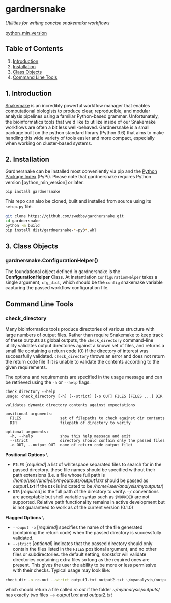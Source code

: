 # gardnersnake
_Utilities for writing concise snakemake workflows_

[python_min_version](3.7.0)

## Table of Contents

1. [Introduction](#introduction)
2. [Installation](#installation)
3. [Class Objects](#class_objects)  
4. [Command Line Tools](#commandline_tools)


## <a name="introduction"></a> 1. Introduction
[Snakemake](https://snakemake.readthedocs.io/en/stable/) is an incredibly powerful workflow manager that enables computational biologists to produce clear, reproducible, and modular analysis pipelines using a familiar Python-based grammar. 
Unfortunately, the bioinformatics tools that we'd like to utilize inside of our Snakemake workflows are often a bit less well-behaved. 
Gardnersnake is a small package built on the python standard library (Python 3.6) that aims to make handling this wide variety of tools easier and more compact, especially when working on cluster-based systems. 

## <a name="installation"></a> 2. Installation

Gardnersnake can be installed most conveniently via pip and the [Python Package Index](https://pypi.org/project/gardnersnake/) (PyPi). Please note that gardnersnake requires Python version [python_min_version] or later.

```bash
pip install gardnersnake
```

This repo can also be cloned, built and installed from source using its `setup.py` file.

```bash
git clone https://github.com/zwebbs/gardnersnake.git
cd gardnersnake
python -m build
pip install dist/gardnersnake-*-py3*.whl
```

## <a name="class_objects"></a> 3. Class Objects
### gardnersnake.ConfigurationHelper()
The foundational object defined in gardnersnake is the __ConfigurationHelper__ Class. At instantiation `ConfigurationHelper` takes a single argument, `cfg_dict`, which should be the `config` snakemake variable capturing the passed workflow configuration file. 




## <a name="commandline_tools"> </a> Command Line Tools
### check_directory

Many bioinformatics tools produce directories of various structure with large numbers of output files. Rather than require Snakemake to keep track of these outputs as global outputs, the `check_directory` command-line utility validates output directories against a known set of files, and returns a small file containing a return code (0) if the directory of interest was successfully validated. `check_directory` throws an error and does not return the return code file if it is unable to validate the contents according to the given requirements.

The options and requirements are specified in the usage message and can be retrieved using the `-h` or `--help` flags.

```
check_directory --help
usage: check_directory [-h] [--strict] [-o OUT] FILES [FILES ...] DIR

validates dynamic directory contents against expectations

positional arguments:
  FILES                 set of filepaths to check against dir contents
  DIR                   filepath of directory to verify

optional arguments:
  -h, --help            show this help message and exit
  --strict              directory should contain only the passed files
  -o OUT, --output OUT  name of return code output filei
```

__Positional Options__ \

* `FILES` [_required_] a list of whitespace separated files to search for in the passed directory. these file names should be specified without their path extensions (i.e. a file whose full path is _/home/user/analysis/myoutputs/output1.txt_ should be passed as _output1.txt_ if the `DIR` is indicated to be _/home/user/analysis/myoutputs/_)
* `DIR` [_required_] is the full path of the directory to verify. `~/` conventions are acceptable but shell variable syntax such as `$WORKDIR` are not supported. Relative path functionality remains in active development but is not guaranteed to work as of the current version (0.1.0)

__Flagged Options__ \

* `--ouput -o` [_required_] specifies the name of the file generated (containing the return code) when the passed directory is successfully validated.
* `--strict` [_optional_] indicates that the passed directory should only contain the files listed in the `FILES` positional argument, and no other files or subdirectories. the default setting, _nonstrict_ will validate directories containing extra files so long as the required ones are present. This gives the user the ability to be more or less permissive with their checks. 
Typical usage may look like:


```bash
check_dir -o rc.out --strict output1.txt output2.txt ~/myanalysis/outputs/
```

which should return a file called _rc.out_ if the folder _~/myanalysis/outputs/_ has exactly two files --> _output1.txt_ and _output2.txt_


